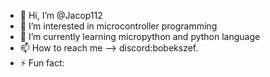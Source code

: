 - 👋 Hi, I’m @Jacop112
- 👀 I’m interested in microcontroller programming
- 🌱 I’m currently learning micropython and python language
- 📫 How to reach me --> discord:bobekszef.
- ⚡ Fun fact: 

<!---
Jacop112/Jacop112 is a ✨ special ✨ repository because its `README.md` (this file) appears on your GitHub profile.
You can click the Preview link to take a look at your changes.
--->
